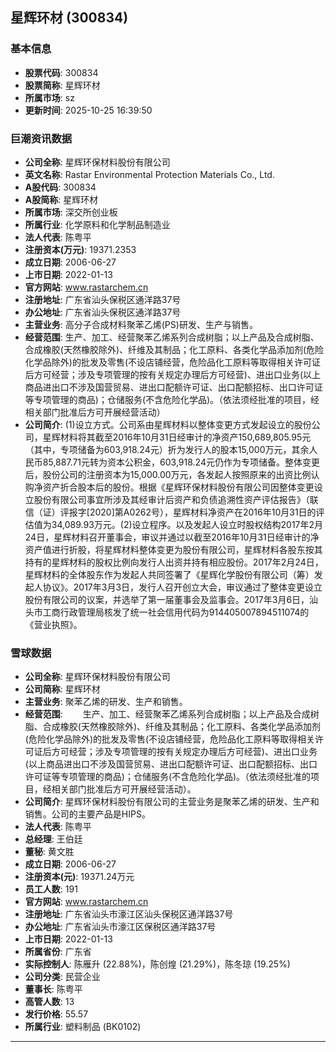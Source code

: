 ## 星辉环材 (300834)

### 基本信息

- **股票代码**: 300834
- **股票简称**: 星辉环材
- **所属市场**: sz
- **更新时间**: 2025-10-25 16:39:50

### 巨潮资讯数据

- **公司全称**: 星辉环保材料股份有限公司
- **英文名称**: Rastar Environmental Protection Materials Co., Ltd.
- **A股代码**: 300834
- **A股简称**: 星辉环材
- **所属市场**: 深交所创业板
- **所属行业**: 化学原料和化学制品制造业
- **法人代表**: 陈粤平
- **注册资本(万元)**: 19371.2353
- **成立日期**: 2006-06-27
- **上市日期**: 2022-01-13
- **官方网站**: www.rastarchem.cn
- **注册地址**: 广东省汕头保税区通洋路37号
- **办公地址**: 广东省汕头保税区通洋路37号
- **主营业务**: 高分子合成材料聚苯乙烯(PS)研发、生产与销售。
- **经营范围**: 生产、加工、经营聚苯乙烯系列合成树脂；以上产品及合成树脂、合成橡胶(天然橡胶除外)、纤维及其制品；化工原料、各类化学品添加剂(危险化学品除外)的批发及零售(不设店铺经营，危险品化工原料等取得相关许可证后方可经营；涉及专项管理的按有关规定办理后方可经营)、进出口业务(以上商品进出口不涉及国营贸易、进出口配额许可证、出口配额招标、出口许可证等专项管理的商品)；仓储服务(不含危险化学品)。（依法须经批准的项目，经相关部门批准后方可开展经营活动）
- **公司简介**: (1)设立方式。公司系由星辉材料以整体变更方式发起设立的股份公司，星辉材料将其截至2016年10月31日经审计的净资产150,689,805.95元（其中，专项储备为603,918.24元）折为发行人的股本15,000万元，其余人民币85,887.71元转为资本公积金，603,918.24元仍作为专项储备。整体变更后，股份公司的注册资本为15,000.00万元，各发起人按照原来的出资比例认购净资产折合股本后的股份。根据《星辉环保材料股份有限公司因整体变更设立股份有限公司事宜所涉及其经审计后资产和负债追溯性资产评估报告》（联信（证）评报字[2020]第A0262号），星辉材料净资产在2016年10月31日的评估值为34,089.93万元。(2)设立程序。以及发起人设立时股权结构2017年2月24日，星辉材料召开董事会，审议并通过以截至2016年10月31日经审计的净资产值进行折股，将星辉材料整体变更为股份有限公司，星辉材料各股东按其持有的星辉材料的股权比例向发行人出资并持有相应股份。2017年2月24日，星辉材料的全体股东作为发起人共同签署了《星辉化学股份有限公司（筹）发起人协议》。2017年3月3日，发行人召开创立大会，审议通过了整体变更设立股份有限公司的议案，并选举了第一届董事会及监事会。2017年3月6日，汕头市工商行政管理局核发了统一社会信用代码为914405007894511074的《营业执照》。

### 雪球数据

- **公司全称**: 星辉环保材料股份有限公司
- **公司简称**: 星辉环材
- **主营业务**: 聚苯乙烯的研发、生产和销售。
- **经营范围**: 　　生产、加工、经营聚苯乙烯系列合成树脂；以上产品及合成树脂、合成橡胶(天然橡胶除外)、纤维及其制品；化工原料、各类化学品添加剂(危险化学品除外)的批发及零售(不设店铺经营，危险品化工原料等取得相关许可证后方可经营；涉及专项管理的按有关规定办理后方可经营)、进出口业务(以上商品进出口不涉及国营贸易、进出口配额许可证、出口配额招标、出口许可证等专项管理的商品)；仓储服务(不含危险化学品)。（依法须经批准的项目，经相关部门批准后方可开展经营活动）。
- **公司简介**: 星辉环保材料股份有限公司的主营业务是聚苯乙烯的研发、生产和销售。公司的主要产品是HIPS。
- **法人代表**: 陈粤平
- **总经理**: 王伯廷
- **董秘**: 黄文胜
- **成立日期**: 2006-06-27
- **注册资本(元)**: 19371.24万元
- **员工人数**: 191
- **官方网站**: www.rastarchem.cn
- **注册地址**: 广东省汕头市濠江区汕头保税区通洋路37号
- **办公地址**: 广东省汕头市濠江区保税区通洋路37号
- **上市日期**: 2022-01-13
- **所属省份**: 广东省
- **实际控制人**: 陈雁升 (22.88%)，陈创煌 (21.29%)，陈冬琼 (19.25%)
- **公司分类**: 民营企业
- **董事长**: 陈粤平
- **高管人数**: 13
- **发行价格**: 55.57
- **所属行业**: 塑料制品 (BK0102)

---
